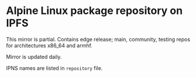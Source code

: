 Alpine Linux package repository on IPFS
=======================================

This mirror is partial. Contains edge release; main, community, testing
repos for architectures x86_64 and armhf.

Mirror is updated daily.

IPNS names are listed in `repository` file.
